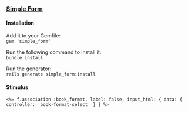 ### [Simple Form](https://github.com/heartcombo/simple_form#collection-check-boxes)

#### Installation
Add it to your Gemfile: <br>
`gem 'simple_form'` <br>

Run the following command to install it: <br>
`bundle install` <br>

Run the generator: <br>
`rails generate simple_form:install`

#### Stimulus
`<%= f.association :book_format, label: false, input_html: { data: { controller: 'book-format-select' } } %>`
